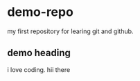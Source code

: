 # demo-repo
my first repository for learing git and github.

## demo heading

i love coding.
hii there
